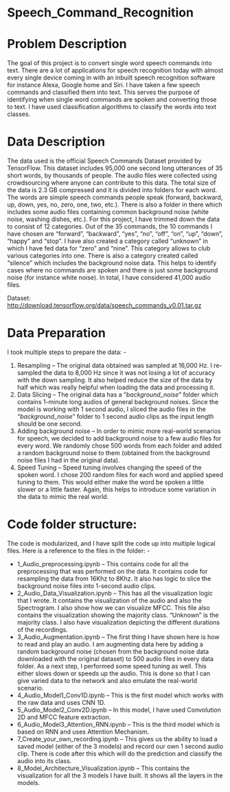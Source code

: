 # Speech_Command_Recognition

# Problem Description 
The goal of this project is to convert single word speech commands into text. There are a lot of applications for speech recognition today with almost every single device coming in with an inbuilt speech recognition software for instance Alexa, Google home and Siri. I have taken a few speech commands and classified them into text. This serves the purpose of identifying when single word commands are spoken and converting those to text. I have used classification algorithms to classify the words into text classes. 

# Data Description  
The data used is the official Speech Commands Dataset provided by TensorFlow. This dataset includes 95,000 one second long utterances of 35 short words, by thousands of people. The audio files were collected using crowdsourcing where anyone can contribute to this data.  The total size of the data is 2.3 GB compressed and it is divided into folders for each word. The words are simple speech commands people speak (forward, backward, up, down, yes, no, zero, one, two, etc.). There is also a folder in there which includes some audio files containing common background noise (white noise, washing dishes, etc.). 
For this project, I have trimmed down the data to consist of 12 categories. Out of the 35 commands, the 
10 commands I have chosen are “forward”, “backward”, “yes”, “no”, “off”, “on”, “up”, “down”, “happy” and “stop”. I have also created a category called “unknown” in which I have fed data for “zero” and “nine”. This category allows to club various categories into one. There is also a category created called “silence” which includes the background noise data. This helps to identify cases where no commands are spoken and there is just some background noise (for instance white noise). In total, I have considered 41,000 audio files.  

Dataset: http://download.tensorflow.org/data/speech_commands_v0.01.tar.gz 

# Data Preparation 
I took multiple steps to prepare the data: - 
1. Resampling – 
The original data obtained was sampled at 16,000 Hz. I re-sampled the data to 8,000 Hz since it was not losing a lot of accuracy with the down sampling. It also helped reduce the size of the data by half which was really helpful when loading the data and processing it. 
2. Data Slicing – 
The original data has a “_background_noise_” folder which contains 1-minute long audios of general background noises. Since the model is working with 1 second audio, I sliced the audio files in the “_background_noise_” folder to 1 second audio clips as the input length should be one second. 
3. Adding background noise –
In order to mimic more real-world scenarios for speech, we decided to add background noise to a few audio files for every word. We randomly chose 500 words from each folder and added a random background noise to them (obtained from the background noise files I had in the original data).  
4. Speed Tuning – 
Speed tuning involves changing the speed of the spoken word. I chose 200 random files for each word and applied speed tuning to them. This would either make the word be spoken a little slower or a little faster. Again, this helps to introduce some variation in the data to mimic the real world. 

# Code folder structure: 
The code is modularized, and I have split the code up into multiple logical files. Here is a reference to the files in the folder: - 
-	1_Audio_preprocessing.ipynb – 
This contains code for all the preprocessing that was performed on the data. It contains code for resampling the data from 16Khz to 8Khz. It also has logic to slice the background noise files into 1-second audio clips. 
-	2_Audio_Data_Visualization.ipynb – 
This has all the visualization logic that I wrote. It contains the visualization of the audio and also the Spectrogram. I also show how we can visualize MFCC. This file also contains the visualization showing the majority class. “Unknown” is the majority class. I also have visualization depicting the different durations of the recordings. 
- 3_Audio_Augmentation.ipynb – 
The first thing I have shown here is how to read and play an audio. I am augmenting data here by adding a random background noise (chosen from the background noise data downloaded with the original dataset) to 500 audio files in every data folder. As a next step, I performed some speed tuning as well. This either slows down or speeds up the audio. This is done so that I can give varied data to the network and also emulate the real-world scenario. 
-	4_Audio_Model1_Conv1D.ipynb – 
This is the first model which works with the raw data and uses CNN 1D. 
-	5_Audio_Model2_Conv2D.ipynb – 
In this model, I have used Convolution 2D and MFCC feature extraction.
-	6_Audio_Model3_Attention_RNN.ipynb – 
This is the third model which is based on RNN and uses Attention Mechanism. 
-	7_Create_your_own_recording.ipynb – 
This gives us the ability to load a saved model (either of the 3 models) and record our own 1 second audio clip. There is code after this which will do the prediction and classify the audio into its class. 
- 8_Model_Architecture_Visualization.ipynb – 
This contains the visualization for all the 3 models I have built. It shows all the layers in the models. 



